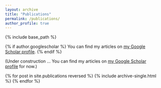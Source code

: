 ```yaml
---
layout: archive
title: "Publications"
permalink: /publications/
author_profile: true
---
```



{% include base_path %}

{% if author.googlescholar %}
  You can find my articles on <a href="{{author.googlescholar}}">my Google Scholar profile</a>.
{% endif %}

(Under construction ... You can find my articles on <a href="https://scholar.google.com/citations?user=bvu9q8wAAAAJ">my Google Scholar profile</a> for now.)

{% for post in site.publications reversed %}
  {% include archive-single.html %}
{% endfor %}

